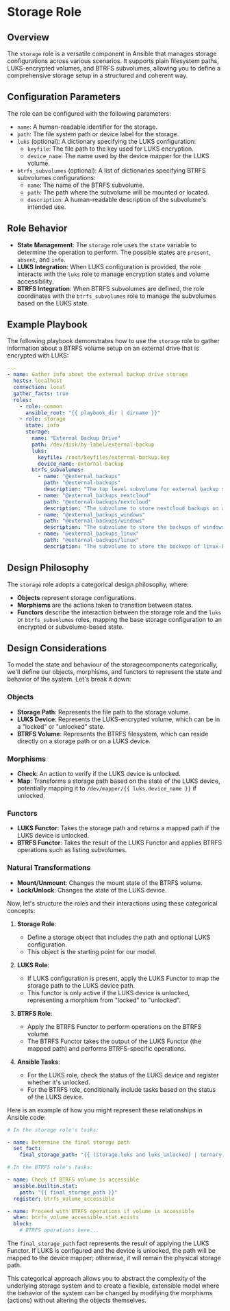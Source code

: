 # Storage Role

## Overview

The `storage` role is a versatile component in Ansible that manages storage configurations across various scenarios. It supports plain filesystem paths, LUKS-encrypted volumes, and BTRFS subvolumes, allowing you to define a comprehensive storage setup in a structured and coherent way.

## Configuration Parameters

The role can be configured with the following parameters:

- `name`: A human-readable identifier for the storage.
- `path`: The file system path or device label for the storage.
- `luks` (optional): A dictionary specifying the LUKS configuration:
  - `keyfile`: The file path to the key used for LUKS encryption.
  - `device_name`: The name used by the device mapper for the LUKS volume.
- `btrfs_subvolumes` (optional): A list of dictionaries specifying BTRFS subvolumes configurations:
  - `name`: The name of the BTRFS subvolume.
  - `path`: The path where the subvolume will be mounted or located.
  - `description`: A human-readable description of the subvolume's intended use.

## Role Behavior

- **State Management**: The `storage` role uses the `state` variable to determine the operation to perform. The possible states are `present`, `absent`, and `info`.
- **LUKS Integration**: When LUKS configuration is provided, the role interacts with the `luks` role to manage encryption states and volume accessibility.
- **BTRFS Integration**: When BTRFS subvolumes are defined, the role coordinates with the `btrfs_subvolumes` role to manage the subvolumes based on the LUKS state.

## Example Playbook

The following playbook demonstrates how to use the `storage` role to gather information about a BTRFS volume setup on an external drive that is encrypted with LUKS:

```yaml
---
- name: Gather info about the external backup drive storage
  hosts: localhost
  connection: local
  gather_facts: true
  roles:
    - role: common
      ansible_root: "{{ playbook_dir | dirname }}"
    - role: storage
      state: info
      storage:
        name: "External Backup Drive"
        path: /dev/disk/by-label/external-backup
        luks:
          keyfile: /root/keyfiles/external-backup.key
          device_name: external-backup
        btrfs_subvolumes:
          - name: "@external_backups"
            path: "@external-backups"
            description: "The top level subvolume for external backup subvolumes."
          - name: "@external_backups_nextcloud"
            path: "@external-backups/nextcloud"
            description: "The subvolume to store nextcloud backups on an external drive."
          - name: "@external_backups_windows"
            path: "@external-backups/windows"
            description: "The subvolume to store the backups of windows-based systems."
          - name: "@external_backups_linux"
            path: "@external-backups/linux"
            description: "The subvolume to store the backups of linux-based systems."
```

## Design Philosophy

The `storage` role adopts a categorical design philosophy, where:

- **Objects** represent storage configurations.
- **Morphisms** are the actions taken to transition between states.
- **Functors** describe the interaction between the storage role and the `luks` or `btrfs_subvolumes` roles, mapping the base storage configuration to an encrypted or subvolume-based state.

## Design Considerations

To model the state and behaviour of the storagecomponents categorically, we'll define our objects, morphisms, and functors to represent the state and behavior of the system. Let's break it down:

### Objects

- **Storage Path**: Represents the file path to the storage volume.
- **LUKS Device**: Represents the LUKS-encrypted volume, which can be in a "locked" or "unlocked" state.
- **BTRFS Volume**: Represents the BTRFS filesystem, which can reside directly on a storage path or on a LUKS device.

### Morphisms

- **Check**: An action to verify if the LUKS device is unlocked.
- **Map**: Transforms a storage path based on the state of the LUKS device, potentially mapping it to `/dev/mapper/{{ luks.device_name }}` if unlocked.

### Functors

- **LUKS Functor**: Takes the storage path and returns a mapped path if the LUKS device is unlocked.
- **BTRFS Functor**: Takes the result of the LUKS Functor and applies BTRFS operations such as listing subvolumes.

### Natural Transformations

- **Mount/Unmount**: Changes the mount state of the BTRFS volume.
- **Lock/Unlock**: Changes the state of the LUKS device.

Now, let's structure the roles and their interactions using these categorical concepts:

1. **Storage Role**:

   - Define a storage object that includes the path and optional LUKS configuration.
   - This object is the starting point for our model.

2. **LUKS Role**:

   - If LUKS configuration is present, apply the LUKS Functor to map the storage path to the LUKS device path.
   - This functor is only active if the LUKS device is unlocked, representing a morphism from "locked" to "unlocked".

3. **BTRFS Role**:

   - Apply the BTRFS Functor to perform operations on the BTRFS volume.
   - The BTRFS Functor takes the output of the LUKS Functor (the mapped path) and performs BTRFS-specific operations.

4. **Ansible Tasks**:
   - For the LUKS role, check the status of the LUKS device and register whether it's unlocked.
   - For the BTRFS role, conditionally include tasks based on the status of the LUKS device.

Here is an example of how you might represent these relationships in Ansible code:

```yaml
# In the storage role's tasks:

- name: Determine the final storage path
  set_fact:
    final_storage_path: "{{ (storage.luks and luks_unlocked) | ternary('/dev/mapper/' + storage.luks.device_name, storage.path) }}"
```

```yaml
# In the BTRFS role's tasks:

- name: Check if BTRFS volume is accessible
  ansible.builtin.stat:
    path: "{{ final_storage_path }}"
  register: btrfs_volume_accessible

- name: Proceed with BTRFS operations if volume is accessible
  when: btrfs_volume_accessible.stat.exists
  block:
    # BTRFS operations here...
```

The `final_storage_path` fact represents the result of applying the LUKS Functor. If LUKS is configured and the device is unlocked, the path will be mapped to the device mapper; otherwise, it will remain the physical storage path.

This categorical approach allows you to abstract the complexity of the underlying storage system and to create a flexible, extensible model where the behavior of the system can be changed by modifying the morphisms (actions) without altering the objects themselves.
